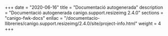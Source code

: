 +++
date        = "2020-06-16"
title       = "Documentació autogenerada"
description = "Documentació autogenerada canigo.support.resizeimg 2.4.0"
sections    = "canigo-fwk-docs"
enllac		= "/documentacio-llibreries/canigo.support.resizeimg/2.4.0/site/project-info.html"
weight      = 4
+++
